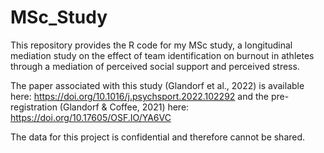 # MSc_Study
This repository provides the R code for my MSc study, a longitudinal mediation study on the effect of team identification on burnout in athletes through a mediation of perceived social support and perceived stress.

The paper associated with this study (Glandorf et al., 2022) is available here: https://doi.org/10.1016/j.psychsport.2022.102292 and the pre-registration (Glandorf & Coffee, 2021) here: https://doi.org/10.17605/OSF.IO/YA6VC

The data for this project is confidential and therefore cannot be shared.
